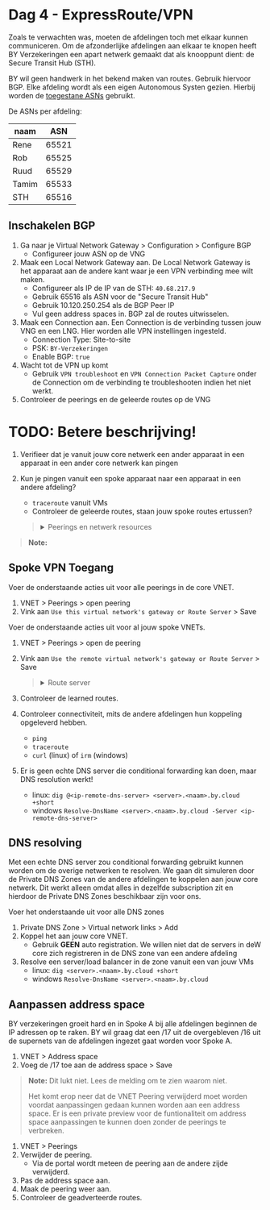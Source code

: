 # Dag 4 - ExpressRoute/VPN

Zoals te verwachten was, moeten de afdelingen toch met elkaar kunnen communiceren. Om de afzonderlijke afdelingen aan elkaar te knopen heeft BY Verzekeringen een apart netwerk gemaakt dat als knooppunt dient: de Secure Transit Hub (STH). 

BY wil geen handwerk in het bekend maken van routes. Gebruik hiervoor BGP. Elke afdeling wordt als een eigen Autonomous Systen gezien. Hierbij worden de [toegestane ASNs](https://docs.microsoft.com/en-us/azure/vpn-gateway/vpn-gateway-bgp-overview#what-asns-autonomous-system-numbers-can-i-use) gebruikt.

De ASNs per afdeling:

| naam | ASN |
| --- | --- |
| Rene | 65521 |
| Rob | 65525 |
| Ruud | 65529 |
| Tamim | 65533 |
| STH | 65516 |

## Inschakelen BGP

1. Ga naar je Virtual Network Gateway > Configuration > Configure BGP
    * Configureer jouw ASN op de VNG
1. Maak een Local Network Gateway aan. De Local Network Gateway is het apparaat aan de andere kant waar je een VPN verbinding mee wilt maken.
    * Configureer als IP de IP van de STH: `40.68.217.9`
    * Gebruik 65516 als ASN voor de "Secure Transit Hub"
    * Gebruik 10.120.250.254 als de BGP Peer IP
    * Vul geen address spaces in. BGP zal de routes uitwisselen.
1. Maak een Connection aan. Een Connection is de verbinding tussen jouw VNG en een LNG. Hier worden alle VPN instellingen ingesteld.
    * Connection Type: Site-to-site
    * PSK: `BY-Verzekeringen`
    * Enable BGP: `true`
1. Wacht tot de VPN up komt
    * Gebruik `VPN troubleshoot` en `VPN Connection Packet Capture` onder de Connection om de verbinding te troubleshooten indien het niet werkt.
1. Controleer de peerings en de geleerde routes op de VNG
# TODO: Betere beschrijving!
1. Verifieer dat je vanuit jouw core netwerk een ander apparaat in een apparaat in een ander core netwerk kan pingen
1. Kun je pingen vanuit een spoke apparaat naar een apparaat in een andere afdeling?
    * `traceroute` vanuit VMs
    * Controleer de geleerde routes, staan jouw spoke routes ertussen?

    > <details><summary>Peerings en netwerk resources</summary>
    >
    > Als het goed is zijn er alleen core routes geleerd door de VNG. Dit heeft te maken met het feit dat peerings niet direct gebruik kunnen maken van een Virtual Network Gateway of ExpressRoute Gateway. Om dit te kunnen, moet de peering aangepast worden aan beide zijde.

    </details>

> **Note:** 
## Spoke VPN Toegang

Voer de onderstaande acties uit voor alle peerings in de core VNET.

1. VNET > Peerings > open peering
1. Vink aan `Use this virtual network's gateway or Route Server` > Save

Voer de onderstaande acties uit voor al jouw spoke VNETs.

1. VNET > Peerings > open de peering 
1. Vink aan `Use the remote virtual network's gateway or Route Server` > Save

    > <details><summary>Route server</summary>
    >
    > Als het goed is zijn er alleen core routes geleerd door de VNG. Dit heeft te maken met het feit dat peerings niet direct gebruik kunnen maken van een Virtual Network Gateway of ExpressRoute Gateway. Om dit te kunnen, moet de peering aangepast worden aan beide zijde.

    </details>

1. Controleer de learned routes.
1. Controleer connectiviteit, mits de andere afdelingen hun koppeling opgeleverd hebben.
    * `ping`
    * `traceroute`
    * `curl` (linux) of `irm` (windows)
1. Er is geen echte DNS server die conditional forwarding kan doen, maar DNS resolution werkt!
    * linux: `dig @<ip-remote-dns-server> <server>.<naam>.by.cloud +short`
    * windows `Resolve-DnsName <server>.<naam>.by.cloud -Server <ip-remote-dns-server>`

## DNS resolving

Met een echte DNS server zou conditional forwarding gebruikt kunnen worden om de overige netwerken te resolven. We gaan dit simuleren door de Private DNS Zones van de andere afdelingen te koppelen aan jouw core netwerk. Dit werkt alleen omdat alles in dezelfde subscription zit en hierdoor de Private DNS Zones beschikbaar zijn voor ons.

Voer het onderstaande uit voor alle DNS zones

1. Private DNS Zone > Virtual network links > Add
1. Koppel het aan jouw core VNET.
    * Gebruik **GEEN** auto registration. We willen niet dat de servers in deW core zich registreren in de DNS zone van een andere afdeling
1. Resolve een server/load balancer in de zone vanuit een van jouw VMs
    * linux: `dig <server>.<naam>.by.cloud +short`
    * windows `Resolve-DnsName <server>.<naam>.by.cloud`

## Aanpassen address space

BY verzekeringen groeit hard en in Spoke A bij alle afdelingen beginnen de IP adressen op te raken. BY wil graag dat een /17 uit de overgebleven /16 uit de supernets van de afdelingen ingezet gaat worden voor Spoke A.

1. VNET > Address space
1. Voeg de /17 toe aan de address space > Save

> **Note:** Dit lukt niet. Lees de melding om te zien waarom niet. 
>
> Het komt erop neer dat de VNET Peering verwijderd moet worden voordat aanpassingen gedaan kunnen worden aan een address space. Er is een private preview voor de funtionaliteit om address space aanpassingen te kunnen doen zonder de peerings te verbreken.

1. VNET > Peerings
1. Verwijder de peering. 
    * Via de portal wordt meteen de peering aan de andere zijde verwijderd.
1. Pas de address space aan.
1. Maak de peering weer aan.
1. Controleer de geadverteerde routes.

<!-- ## Client/point-to-site VPN -->
